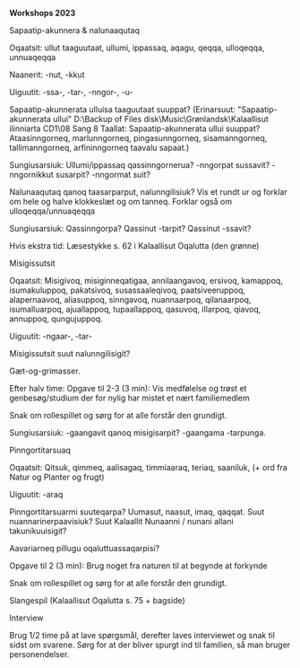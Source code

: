 **Workshops 2023**

Sapaatip-akunnera & nalunaaqutaq

Oqaatsit: ullut taaguutaat, ullumi, ippassaq, aqagu, qeqqa, ulloqeqqa, unnuaqeqqa

Naanerit: -nut, -kkut

Uiguutit: -ssa-, -tar-, -nngor-, -u-

Sapaatip-akunnerata ulluisa taaguutaat suuppat?
(Erinarsuut: "Sapaatip-akunnerata ullui" D:\Backup of Files disk\Music\Grønlandsk\Kalaallisut ilinniarta CD1\08 Sang 8
Taallat: Sapaatip-akunnerata ullui suuppat?
Ataasinngorneq, marlunngorneq, pingasunngorneq, sisamanngorneq, tallimanngorneq, arfininngorneq taavalu sapaat.)

Sungiusarsiuk: Ullumi/ippassaq qassinngornerua? -nngorpat sussavit? -nngornikkut susarpit? -nngormat suit?

Nalunaaqutaq qanoq taasarparput, nalunngilisiuk? Vis et rundt ur og forklar om hele og halve klokkeslæt og om tanneq. Forklar også om ulloqeqqa/unnuaqeqqa

Sungiusarsiuk: Qassinngorpa? Qassinut -tarpit? Qassinut -ssavit?

Hvis ekstra tid: Læsestykke s. 62 i Kalaallisut Oqalutta (den grønne)

Misigissutsit

Oqaatsit: Misigivoq, misiginneqatigaa, annilaangavoq, ersivoq, kamappoq, isumakuluppoq, pakatsivoq, susassaaleqivoq, paatsiveeruppoq, alapernaavoq, aliasuppoq, sinngavoq, nuannaarpoq, qilanaarpoq, isumalluarpoq, ajuallappoq, tupaallappoq, qasuvoq, illarpoq, qiavoq, annuppoq, qungujuppoq.

Uiguutit: -ngaar-, -tar-

Misigissutsit suut nalunngilisigit?

Gæt-og-grimasser.

Efter halv time: Opgave til 2-3 (3 min): Vis medfølelse og trøst et genbesøg/studium der for nylig har mistet et nært familiemedlem

Snak om rollespillet og sørg for at alle forstår den grundigt.

Sungiusarsiuk: -gaangavit qanoq misigisarpit? -gaangama -tarpunga.

Pinngortitarsuaq

Oqaatsit: Qitsuk, qimmeq, aalisagaq, timmiaaraq, teriaq, saaniluk, (+ ord fra Natur og Planter og frugt)

Uiguutit: -araq

Pinngortitarsuarmi suuteqarpa? Uumasut, naasut, imaq, qaqqat. Suut nuannarinerpaavisiuk? Suut Kalaallit Nunaanni / nunani allani takunikuuisigit?

Aavariarneq pillugu oqaluttuassaqarpisi?

Opgave til 2 (3 min): Brug noget fra naturen til at begynde at forkynde

Snak om rollespillet og sørg for at alle forstår den grundigt.

Slangespil (Kalaallisut Oqalutta s. 75 + bagside)

Interview

Brug 1/2 time på at lave spørgsmål, derefter laves interviewet og snak til sidst om svarene. Sørg for at der bliver spurgt ind til familien, så man bruger personendelser.